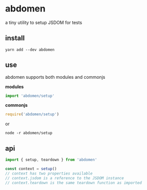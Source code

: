# abdomen

a tiny utility to setup JSDOM for tests

## install

```shell
yarn add --dev abdomen
```

## use

abdomen supports both modules and commonjs

**modules**

```js
import 'abdomen/setup'
```

**commonjs**

```js
require('abdomen/setup')
```

or

```shell
node -r abdomen/setup
```

## api

```js
import { setup, teardown } from 'abdomen'

const context = setup()
// context has two properties available
// context.jsdom is a reference to the JSDOM instance
// context.teardown is the same teardown function as imported
```
